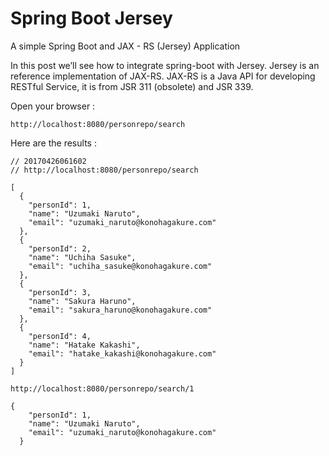 # Spring Boot Jersey

A simple Spring Boot and JAX - RS (Jersey) Application

In this post we’ll see how to integrate spring-boot with Jersey. Jersey is an reference implementation of JAX-RS. JAX-RS is a Java API for developing RESTful Service,  it is from JSR 311 (obsolete) and JSR 339.


Open your browser :

`http://localhost:8080/personrepo/search`

Here are the results :

```
// 20170426061602
// http://localhost:8080/personrepo/search

[
  {
    "personId": 1,
    "name": "Uzumaki Naruto",
    "email": "uzumaki_naruto@konohagakure.com"
  },
  {
    "personId": 2,
    "name": "Uchiha Sasuke",
    "email": "uchiha_sasuke@konohagakure.com"
  },
  {
    "personId": 3,
    "name": "Sakura Haruno",
    "email": "sakura_haruno@konohagakure.com"
  },
  {
    "personId": 4,
    "name": "Hatake Kakashi",
    "email": "hatake_kakashi@konohagakure.com"
  }
]
```


`http://localhost:8080/personrepo/search/1`

```
{
    "personId": 1,
    "name": "Uzumaki Naruto",
    "email": "uzumaki_naruto@konohagakure.com"
  }
```
